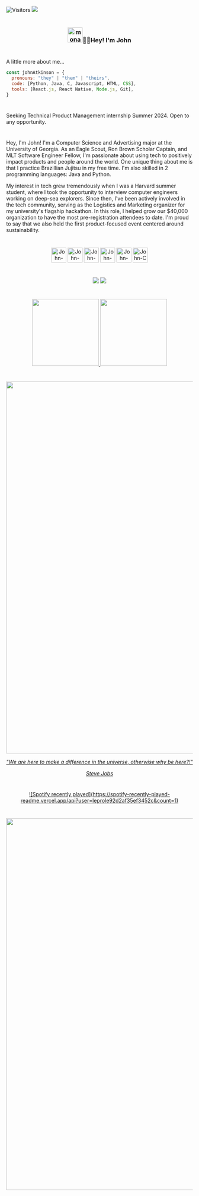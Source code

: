 ![Visitors](https://api.visitorbadge.io/api/visitors?path=https%3A%2F%2Fgithub.com%2FGreen-atkinson&label=visitors&labelColor=%2337d67a&countColor=%23555555&style=flat)
 <img src="https://i.pinimg.com/originals/cf/23/d5/cf23d5c33ff1ad50cf49d02721b4b5e2.gif">
 
#
<div align='center'>
  <H3><img alt="mona-whisper" height="40" width="40" src="https://github.githubassets.com/images/mona-whisper.gif"/>👋🏾Hey! I'm John <H3>

</div> 

#
A little more about me...  

```javascript
const johnAtkinson = {
  pronouns: "they" | "them" | "theirs",
  code: [Python, Java, C, Javascript, HTML, CSS],
  tools: [React.js, React Native, Node.js, Git],
}
```

#
Seeking Technical Product Management internship Summer 2024. Open to any opportunity.

#
Hey, I'm John! I'm a Computer Science and Advertising major at the University of Georgia. As an Eagle Scout, Ron Brown Scholar Captain, and MLT Software Engineer Fellow, I'm passionate about using tech to positively impact products and people around the world.  One unique thing about me is that I practice Brazillian Jujitsu in my free time. I'm also skilled in 2 programming languages: Java and Python.

My interest in tech grew tremendously when I was a Harvard summer student, where I took the opportunity to interview computer engineers working on deep-sea explorers. Since then, I've been actively involved in the tech community, serving as the Logistics and Marketing organizer for my university's flagship hackathon. In this role, I helped grow our $40,000 organization to have the most pre-registration attendees to date. I'm proud to say that we also held the first product-focused event centered around sustainability.

#   
<div align="center">
  <img align="center" alt="John-PYTHON" height="40" width="40" src="https://cdn.jsdelivr.net/gh/devicons/devicon/icons/python/python-original.svg"/>
  <img align="center" alt="John-JAVA" height="40" width="40" src="https://cdn.jsdelivr.net/gh/devicons/devicon/icons/java/java-original.svg"/>
  <img align="center" alt="John-HTML" height="40" width="40" src="https://cdn.jsdelivr.net/gh/devicons/devicon/icons/html5/html5-original.svg"/>
  <img align="center" alt="John-CSS" height="40" width="40" src="https://cdn.jsdelivr.net/gh/devicons/devicon/icons/css3/css3-original.svg"/>
  <img align="center" alt="John-JAVASCRIPT" height="40" width="40" src="https://cdn.jsdelivr.net/gh/devicons/devicon/icons/javascript/javascript-original.svg"/>
  <img align="center" alt="John-C" height="40" width="40" src="https://cdn.jsdelivr.net/gh/devicons/devicon/icons/c/c-original.svg"/>
</div>

#
<div align="center">
   <a href="https://www.linkedin.com/in/johnatkinson2020/" target="_blank"><img src="https://img.shields.io/badge/LinkedIn-0077B5?style=for-the-badge&logo=linkedin&logoColor=white" target="_blank"></a>
   <a href="https://open.spotify.com/user/leprol?si=e92d2af35ef3452c" target="_blank"><img src="https://img.shields.io/badge/Spotify-1ED760?&style=for-the-badge&logo=spotify&logoColor=white" target="_blank"></a>  
</div>

#
<div align="center">
  <a href="https://github.com/Green-atkinson">
  <img height="180em" src="https://github-readme-stats.vercel.app/api?username=Green-atkinson&show_icons=true&theme=blue-green"/>
  <img height="180em" src="https://github-readme-stats.vercel.app/api/top-langs/?username=Green-atkinson&layout=compact&langs_count=7&theme=blue-green"/>
</div>
  
#
<div align = 'center'>
  <img src="https://i.pinimg.com/originals/86/d7/5a/86d75a902dda5a4c6ac4b95d8a5afba4.gif" width="1000">

 <i>"We are here to make a difference in the universe, otherwise why be here?!"
  
  Steve Jobs</i>
</div>

#
<div align="center">
![Spotify recently played](https://spotify-recently-played-readme.vercel.app/api?user=leprole92d2af35ef3452c&count=1)
</div>  
 
#
<div align = 'center'>
  <img src="https://i.pinimg.com/originals/59/9b/49/599b49d09b1e9a4014dac365dcf00d99.gif" width = "1000">

